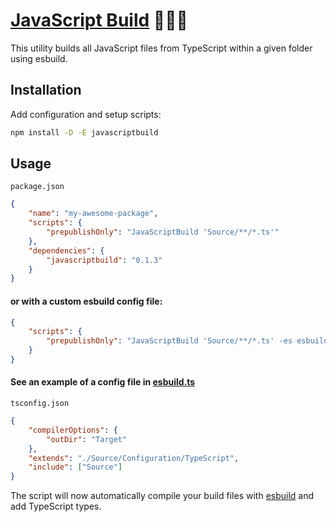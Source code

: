 # [JavaScript Build] 🧑🏻‍💻

This utility builds all JavaScript files from TypeScript within a given folder
using esbuild.

## Installation

Add configuration and setup scripts:

```sh
npm install -D -E javascriptbuild
```

## Usage

`package.json`

```json
{
	"name": "my-awesome-package",
	"scripts": {
		"prepublishOnly": "JavaScriptBuild 'Source/**/*.ts'"
	},
	"dependencies": {
		"javascriptbuild": "0.1.3"
	}
}
```

#### or with a custom esbuild config file:

```json
{
	"scripts": {
		"prepublishOnly": "JavaScriptBuild 'Source/**/*.ts' -es esbuild.ts"
	}
}
```

#### See an example of a config file in [esbuild.ts](Source/Configuration/esbuild.ts)

`tsconfig.json`

```json
{
	"compilerOptions": {
		"outDir": "Target"
	},
	"extends": "./Source/Configuration/TypeScript",
	"include": ["Source"]
}
```

The script will now automatically compile your build files with [esbuild] and
add TypeScript types.

[JavaScript Build]: https://npmjs.org/javascriptbuild
[esbuild]: https://npmjs.org/esbuild
